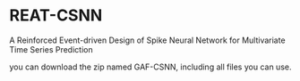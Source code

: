 # REAT-CSNN
A Reinforced Event-driven Design of Spike Neural Network for Multivariate Time Series Prediction

you can download the zip named GAF-CSNN, including all files you can use.
